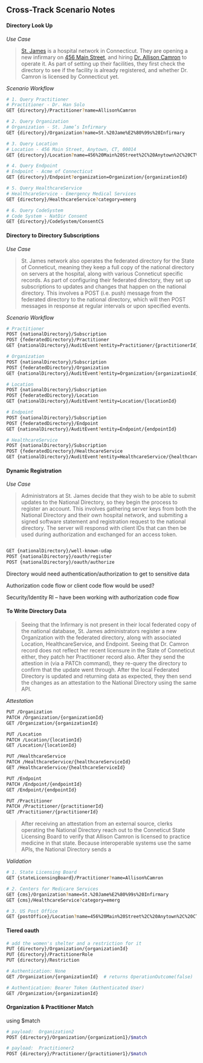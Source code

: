 ## Cross-Track Scenario Notes  


#### Directory Look Up

*Use Case*
> [St. James](file:///Users/awatson/Code/implementation-guides/fhir-directory-attestation/output/Organization-m6AJtyEk6sSsHWLjt.html) is a hospital network in Connecticut.  They are opening a new infirmary on [456 Main Street](file:///Users/awatson/Code/implementation-guides/fhir-directory-attestation/output/Location-l4bjaZGQfeNfhAEpb.html), and hiring [Dr. Allison Camron](file:///Users/awatson/Code/implementation-guides/fhir-directory-attestation/output/Practitioner-fZzusFYr3PBYyRnot.html) to operate it.  As part of setting up their facilities, they first check the directory to see if the facility is already registered, and whether Dr. Camron is licensed by Connecticut yet.  

*Scenario Workflow*


```bash
# 1. Query Practitioner
# Practitioner - Dr. Han Solo
GET {directory}/Practitioner?name=Allison%Camron

# 2. Query Organization
# Organization - St. Jame’s Infirmary
GET {directory}/Organization?name=St.%20Jame%E2%80%99s%20Infirmary

# 3. Query Location
# Location - 456 Main Street, Anytown, CT, 00014
GET {directory}/Location?name=456%20Main%20Street%2C%20Anytown%2C%20CT%2C%2000014

# 4. Query Endpoint
# Endpoint - Acme of Connecticut
GET {directory}/Endpoint?organization=Organization/{organizationId}

# 5. Query HealthcareService
# HealthcareService - Emergency Medical Services
GET {directory}/HealthcareService?category=emerg

# 6. Query CodeSystem
# Code System - NatDir Consent
GET {directory}/CodeSystem/ConsentCS
```

#### Directory to Directory Subscriptions

*Use Case*
> St. James network also operates the federated directory for the State of Conneticut, meaning they keep a full copy of the national directory on servers at the hospital, along with various Conneticut specific records.  As part of configuring their federated directory, they set up subscriptions to updates and changes that happen on the national directory.  This involves a POST (i.e. push) message from the federated directory to the national directory, which will then POST messages in response at regular intervals or upon specified events.

*Scenario Workflow*

```bash
# Practitioner 
POST {nationalDirectory}/Subscription 
POST {federatedDirectory}/Practitioner 
GET {nationalDirectory}/AuditEvent?entity=Practitioner/{practitionerId} 

# Organization
POST {nationalDirectory}/Subscription 
POST {federatedDirectory}/Organization 
GET {nationalDirectory}/AuditEvent?entity=Organization/{organizationId} 

# Location
POST {nationalDirectory}/Subscription 
POST {federatedDirectory}/Location 
GET {nationalDirectory}/AuditEvent?entity=Location/{locationId} 

# Endpoint 
POST {nationalDirectory}/Subscription 
POST {federatedDirectory}/Endpoint 
GET {nationalDirectory}/AuditEvent?entity=Endpoint/{endpointId} 

# HealthcareService 
POST {nationalDirectory}/Subscription 
POST {federatedDirectory}/HealthcareService  
GET {nationalDirectory}/AuditEvent?entity=HealthcareService/{healthcareServiceId} 
```

#### Dynamic Registration  

*Use Case*
> Administrators at St. James decide that they wish to be able to submit updates to the National Directory, so they begin the process to register an account.  This involves gathering server keys from both the National Directory and their own hospital network, and submiting a signed software statement and registration request to the national directory.  The server will responsd with client IDs that can then be used during authorization and exchanged for an access token.  

```bash

GET {nationalDirectory}/well-known-udap
POST {nationalDirectory}/oauth/register
POST {nationalDirectory}/oauth/authorize
```

Directory would need authentication/authorization to get to sensitive data

Authorization code flow or client code flow would be used?

Security/Identity RI – have been working with authorization code flow


#### To Write Directory Data

> Seeing that the Infirmary is not present in their local federated copy of the national database, St. James administrators register a new Organization with the federated directory, along with associated Location, HealthcareService, and Endpoint.  Seeing that Dr. Camron record does not reflect her recent licensure in the State of Conneticut either, they patch her Practitioner record also.  After they send the attestion in (via a PATCh command), they re-query the directory to confirm that the update went through.  After the local Federated Directory is updated and returning data as expected, they then send the changes as an attestation to the National Directory using the same API. 

*Attestation*
```bash
PUT /Organization
PATCH /Organization/{organizationId}
GET /Organization/{organizationId}

PUT /Location
PATCH /Location/{locationId}
GET /Location/{locationId}

PUT /HealthcareService
PATCH /HealthcareService/{healthcareServiceId}
GET /HealthcareService/{healthcareServiceId}

PUT /Endpoint
PATCH /Endpoint/{endpointId}
GET /Endpoint/{endpointId}

PUT /Practitioner
PATCH /Practitioner/{practitionerId}
GET /Practitioner/{practitionerId}

```    

> After receiving an attestation from an external source, clerks operating the National Directory reach out to the Conneticut State Licensing Board to verify that Allison Camron is licensed to practice medicine in that state.  Because interoperable systems use the same APIs, the National Directory sends a 

*Validation*

```bash
# 1. State Licensing Board
GET {stateLicensingBoard}/Practitioner?name=Allison%Camron

# 2. Centers for Medicare Services
GET {cms}/Organization?name=St.%20Jame%E2%80%99s%20Infirmary
GET {cms}/HealthcareService?category=emerg

# 3. US Post Office
GET {postOffice}/Location?name=456%20Main%20Street%2C%20Anytown%2C%20CT%2C%2000014
```
 

#### Tiered oauth 


```bash
# add the women's shelter and a restriction for it
PUT {directory}/Organization/{organizationId}
PUT {directory}/PractitionerRole
PUT {directory}/Restriction

# Authentication: None
GET /Organization/{organizationId}  # returns OperationOutcome(false)

# Authentication: Bearer Token (Authenticated User)
GET /Organization/{organizationId} 
```


#### Organization & Practitioner Match

using $match

```bash
# payload:  Organization2
POST {directory}/Organization/{organization1}/$match

# payload:  Practitioner2
POST {directory}/Practitioner/{practitioner1}/$match

```

